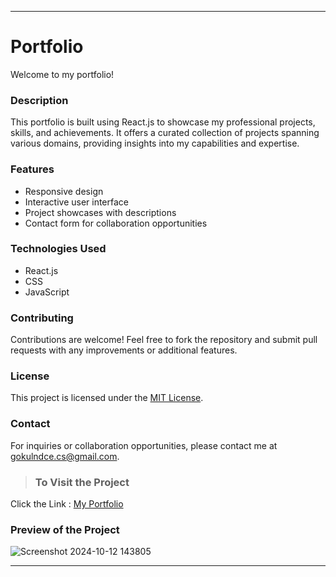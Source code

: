 

---

# Portfolio

Welcome to my portfolio!

### Description

This portfolio is built using React.js to showcase my professional projects, skills, and achievements. It offers a curated collection of projects spanning various domains, providing insights into my capabilities and expertise.

### Features

- Responsive design
- Interactive user interface
- Project showcases with descriptions
- Contact form for collaboration opportunities

### Technologies Used

- React.js
- CSS
- JavaScript



### Contributing

Contributions are welcome! Feel free to fork the repository and submit pull requests with any improvements or additional features.

### License

This project is licensed under the [MIT License](LICENSE).


### Contact

For inquiries or collaboration opportunities, please contact me at [gokulndce.cs@gmail.com](mailto:gokulndce.cs@gmail.com).

> ### To Visit the Project
Click the Link : [My Portfolio](https://my-portfolio-gokul-projects.vercel.app/)


### Preview of the Project
![Screenshot 2024-10-12 143805](https://github.com/user-attachments/assets/90a3824c-f389-407a-824a-e0d5db008f60)

---
